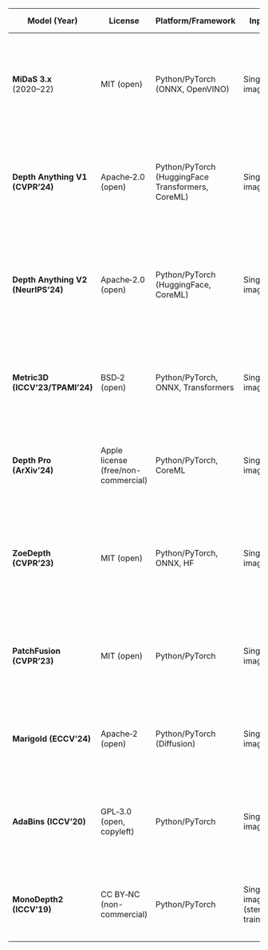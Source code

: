 | **Model (Year)**                   | **License**                         | **Platform/Framework**                            | **Input**                     | **Performance (speed/accuracy)**                                                                                                                                                                 | **Pretrained & Integration**                                                                                                                                                            |
| ---------------------------------- | ----------------------------------- | ------------------------------------------------- | ----------------------------- | ------------------------------------------------------------------------------------------------------------------------------------------------------------------------------------------------ | --------------------------------------------------------------------------------------------------------------------------------------------------------------------------------------- |
| **MiDaS 3.x**<br>(2020–22)         | MIT (open)                          | Python/PyTorch (ONNX, OpenVINO)                   | Single image                  | Relative depth; high-quality output. Varieties: DPT/ViT models (e.g. 512×384 Beit, 1536×1024 DPT). Can run \~10–20 ms on GPU. Embedded versions (Swin-Tiny) trade accuracy for speed.            | Official PyTorch repo with many pretrained models; convertible to ONNX/OpenVINO.  TF‑Lite port for browser (TF.js demo); NCNN for Android. Widely used in PyTorch Hub.                  |
| **Depth Anything V1 (CVPR’24)**    | Apache‑2.0 (open)                   | Python/PyTorch (HuggingFace Transformers, CoreML) | Single image                  | State-of-the-art relative depth (beats MiDaS v3.1). Models (Small/Base/Large) run \~12–20 ms on V100 (3–12 ms on RTX4090 with TensorRT). Very fast on GPU (small model ≈3 ms).                   | Pretrained checkpoints on Hugging Face; official `transformers` pipeline. Apple CoreML versions available. Also supports ONNX export.                                                   |
| **Depth Anything V2 (NeurIPS’24)** | Apache‑2.0 (open)                   | Python/PyTorch (HuggingFace, CoreML)              | Single image                  | Improved detail and robustness over V1; “faster inference speed” with fewer params. Small/Base/Large/Giant models (24M–1.3B parameters). Small model suitable for near real-time on modern GPUs. | Pretrained models on Hugging Face; pipeline via `transformers`. CoreML support (iOS). Smaller “metric” versions also released for 4K+ depth. Integrates into Apple’s Vision frameworks. |
| **Metric3D (ICCV’23/TPAMI’24)**    | BSD‑2 (open)                        | Python/PyTorch, ONNX, Transformers                | Single image                  | SOTA **metric** depth and normals on KITTI/NYU. Top ranked in CVPR’23 depth challenge. Large ViT-based models. Inference not real-time on CPU; reasonable on GPU/ONNX.                           | Code and weights on GitHub (BSD-2). Supports ONNX (dynamic shapes). HuggingFace models available. Can be integrated via ONNX Runtime for cross-platform use.                            |
| **Depth Pro (ArXiv’24)**           | Apple license (free/non-commercial) | Python/PyTorch, CoreML                            | Single image                  | Zero-shot **metric** depth. Very sharp, high-res outputs; 2.25 MP depth in \~0.3 s on V100 (\~3.3 Hz). Focus on boundary detail. Likely slower on CPU.                                           | Reference implementation by Apple with pretrained weights. Can run via provided CLI or Python package. Apple TensorGraph/Core ML integration implied (Apple-developed).                 |
| **ZoeDepth (CVPR’23)**             | MIT (open)                          | Python/PyTorch, ONNX, HF                          | Single image                  | Zero-shot **metric** depth (scale-aware). Built on MiDaS backbone, better cross-dataset consistency. Good accuracy. Speed similar to MiDaS (dozens of ms on GPU).                                | Repo (isl-org/ZoeDepth) with checkpoints. Works as drop-in: `depth=zoodeth(model,image)`. ONNX support via PyTorch. Often used as backbone for PatchFusion.                             |
| **PatchFusion (CVPR’23)**          | MIT (open)                          | Python/PyTorch                                    | Single image                  | High-resolution metric depth by stitching many MiDaS/Zoe patches. Exceptional edge detail; **very slow**. Reportedly 16×–146× slower than ZoeDepth (e.g. minutes per image vs seconds).          | GitHub (zhyever/PatchFusion) with code and weights. Pre-trained on urban scenes. Mostly research/demo use; not real-time.                                                               |
| **Marigold (ECCV’24)**             | Apache‑2 (open)                     | Python/PyTorch (Diffusion)                        | Single image                  | Diffusion-based depth generation. Very fine detail; output is **relative (normalized)** depth. Extremely slow (multiple diffusion iterations).                                                   | GitHub (prs-eth/Marigold) with code and checkpoints. Not metric. Best for high-quality offline renderings.                                                                              |
| **AdaBins (ICCV’20)**              | GPL‑3.0 (open, copyleft)            | Python/PyTorch                                    | Single image                  | Transformer-based adaptive binning. Good accuracy on indoor/outdoor. Medium speed (e.g. \~0.1–0.2 s per 480p image on GPU). Trains output in continuous depth.                                   | Official PyTorch code with pretrained NYU/KITTI models. GPL-3 license. Can be converted to ONNX for deployment.                                                                         |
| **MonoDepth2 (ICCV’19)**           | CC BY‑NC (non-commercial)           | Python/PyTorch                                    | Single image (stereo-trained) | Self-supervised; moderate accuracy. Very fast (tens of FPS on GPU). Outputs scale-invariant disparity; needs scaling for metric.                                                                 | Niantic repo with pretrained models. Demo script for single image inference. License forbids commercial use.                                                                            |
